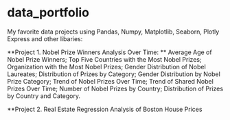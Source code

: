 # data_portfolio
My favorite data projects using Pandas, Numpy, Matplotlib, Seaborn, Plotly Express and other libaries: 

**Project 1. Nobel Prize Winners Analysis Over Time:
**  Average Age of Nobel Prize Winners;
  Top Five Countries with the Most Nobel Prizes;
  Organization with the Most Nobel Prizes;
  Gender Distribution of Nobel Laureates;
  Distribution of Prizes by Category;
  Gender Distribution by Nobel Prize Category;
  Trend of Nobel Prizes Over Time;
  Trend of Shared Nobel Prizes Over Time;
  Number of Nobel Prizes by Country;
  Distribution of Prizes by Country and Category.

**Project 2. Real Estate Regression Analysis of Boston House Prices
